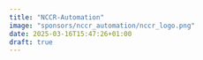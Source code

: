```yaml
---
title: "NCCR-Automation"
image: "sponsors/nccr_automation/nccr_logo.png"
date: 2025-03-16T15:47:26+01:00
draft: true
---
```


